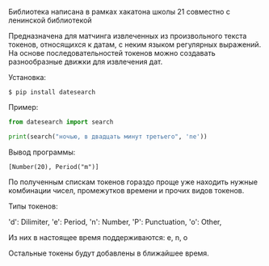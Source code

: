 Библиотека написана в рамках хакатона школы 21 совместно с ленинской библиотекой

Предназначена для матчинга извлеченных из произвольного текста токенов, относящихся к датам, с неким языком регулярных выражений. На основе последовательностей токенов можно создавать разнообразные движки для извлечения дат.

Установка:

```
$ pip install datesearch
```

Пример:


```python
from datesearch import search

print(search("ночью, в двадцать минут третьего", 'ne'))
```

Вывод программы:

```
[Number(20), Period("m")]
```

По полученным спискам токенов гораздо проще уже находить нужные комбинации чисел, промежутков времени и прочих видов токенов.

Типы токенов:

'd': Dilimiter,
'e': Period,
'n': Number,
'P': Punctuation,
'o': Other,


Из них в настоящее время поддерживаются: e, n, o

Остальные токены будут добавлены в ближайшее время.
